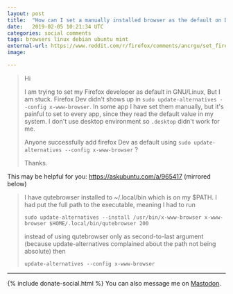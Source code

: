 ```yaml
---
layout: post
title:  "How can I set a manually installed browser as the default on Debian-based distributions like Ubuntu and Mint?"
date:   2019-02-05 10:21:34 UTC
categories: social comments
tags: browsers linux debian ubuntu mint
external-url: https://www.reddit.com/r/firefox/comments/ancrgu/set_firefox_developer_as_default_in_gnulinux/efscqfe/
image: 

---
```


>Hi
>
>I am trying to set my Firefox developer as default in GNU/Linux, But I am stuck. Firefox Dev didn't shows up in `sudo update-alternatives --config x-www-browser`. In some app I have set them manually, but it's painful to set to every app, since they read the default value in my system. I don't use desktop environment so `.desktop` didn't work for me.
>
>Anyone successfully add firefox Dev as default using `sudo update-alternatives --config x-www-browser` ?
>
>Thanks.

This may be helpful for you: https://askubuntu.com/a/965417 (mirrored below)

> I have qutebrowser installed to ~/.local/bin which is on my $PATH. I had put the full path to the executable, meaning I had to run
>
> `sudo update-alternatives --install /usr/bin/x-www-browser x-www-browser $HOME/.local/bin/qutebrowser 200`
>
>instead of using qutebrowser only as second-to-last argument (because update-alternatives complained about the path not being absolute) then
>
> `update-alternatives --config x-www-browser`

---

{% include donate-social.html %} You can also message me on [Mastodon](https://mastodon.social/@yoasif).